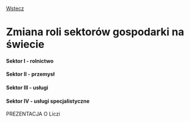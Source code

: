 [Wstecz](../geografia.md)

# Zmiana roli sektorów gospodarki na świecie

#### Sektor I - rolnictwo

#### Sektor II - przemysł

#### Sektor III - usługi

#### Sektor IV - usługi specjalistyczne

PREZENTACJA O Liczi